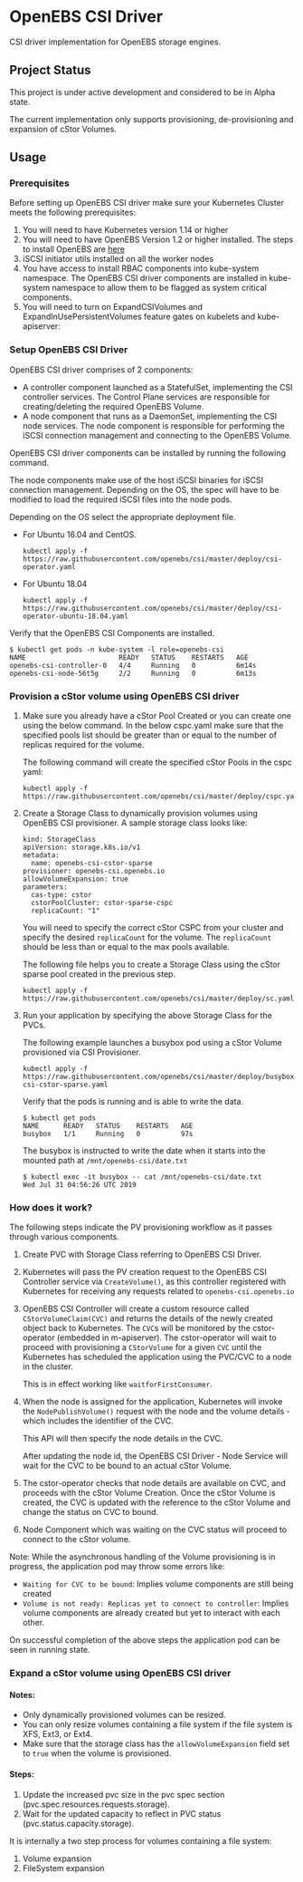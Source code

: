 # OpenEBS CSI Driver

CSI driver implementation for OpenEBS storage engines. 

## Project Status

This project is under active development and considered to be in Alpha state.

The current implementation only supports provisioning, de-provisioning and expansion of cStor Volumes. 

## Usage

### Prerequisites

Before setting up OpenEBS CSI driver make sure your Kubernetes Cluster 
meets the following prerequisites:

1. You will need to have Kubernetes version 1.14 or higher
2. You will need to have OpenEBS Version 1.2 or higher installed. 
   The steps to install OpenEBS are [here](https://docs.openebs.io/docs/next/quickstart.html)
3. iSCSI initiator utils installed on all the worker nodes
4. You have access to install RBAC components into kube-system namespace.
   The OpenEBS CSI driver components are installed in kube-system 
   namespace to allow them to be flagged as system critical components.
5. You will need to turn on  ExpandCSIVolumes and ExpandInUsePersistentVolumes feature gates on  kubelets and kube-apiserver:

### Setup OpenEBS CSI Driver

OpenEBS CSI driver comprises of 2 components:
- A controller component launched as a StatefulSet, 
  implementing the CSI controller services. The Control Plane
  services are responsible for creating/deleting the required 
  OpenEBS Volume.
- A node component that runs as a DaemonSet, 
  implementing the CSI node services. The node component is 
  responsible for performing the iSCSI connection management and
  connecting to the OpenEBS Volume.

OpenEBS CSI driver components can be installed by running the 
following command. 

The node components make use of the host iSCSI binaries for iSCSI 
connection management. Depending on the OS, the spec will have to 
be modified to load the required iSCSI files into the node pods. 

Depending on the OS select the appropriate deployment file.

- For Ubuntu 16.04 and CentOS.
  ```
  kubectl apply -f https://raw.githubusercontent.com/openebs/csi/master/deploy/csi-operator.yaml
  ```

- For Ubuntu 18.04 
  ```
  kubectl apply -f https://raw.githubusercontent.com/openebs/csi/master/deploy/csi-operator-ubuntu-18.04.yaml
  ```

Verify that the OpenEBS CSI Components are installed. 

```
$ kubectl get pods -n kube-system -l role=openebs-csi
NAME                       READY   STATUS    RESTARTS   AGE
openebs-csi-controller-0   4/4     Running   0          6m14s
openebs-csi-node-56t5g     2/2     Running   0          6m13s

```

### Provision a cStor volume using OpenEBS CSI driver

1. Make sure you already have a cStor Pool Created or you can 
   create one using the below command. In the below cspc.yaml make sure 
   that the specified pools list should be greater than or equal to
   the number of replicas required for the volume.

   The following command will create the specified cStor Pools in the cspc yaml:

   ```
   kubectl apply -f https://raw.githubusercontent.com/openebs/csi/master/deploy/cspc.yaml
   ```

2. Create a Storage Class to dynamically provision volumes 
   using OpenEBS CSI provisioner. A sample storage class looks like:
   ```
   kind: StorageClass
   apiVersion: storage.k8s.io/v1
   metadata:
     name: openebs-csi-cstor-sparse
   provisioner: openebs-csi.openebs.io
   allowVolumeExpansion: true
   parameters:
     cas-type: cstor
     cstorPoolCluster: cstor-sparse-cspc
     replicaCount: "1"
   ```
   You will need to specify the correct cStor CSPC from your cluster 
   and specify the desired `replicaCount` for the volume. The `replicaCount`
   should be less than or equal to the max pools available.  

   The following file helps you to create a Storage Class
   using the cStor sparse pool created in the previous step. 
   ```
   kubectl apply -f https://raw.githubusercontent.com/openebs/csi/master/deploy/sc.yaml
   ```

3. Run your application by specifying the above Storage Class for 
   the PVCs. 

   The following example launches a busybox pod using a cStor Volume 
   provisioned via CSI Provisioner. 
   ```
   kubectl apply -f https://raw.githubusercontent.com/openebs/csi/master/deploy/busybox-csi-cstor-sparse.yaml
   ```

   Verify that the pods is running and is able to write the data. 
   ```
   $ kubectl get pods
   NAME      READY   STATUS    RESTARTS   AGE
   busybox   1/1     Running   0          97s
   ```

   The busybox is instructed to write the date when it starts into the 
   mounted path at `/mnt/openebs-csi/date.txt`

   ```
   $ kubectl exec -it busybox -- cat /mnt/openebs-csi/date.txt
   Wed Jul 31 04:56:26 UTC 2019
   ```
   

### How does it work?

The following steps indicate the PV provisioning workflow as it passes
through various components. 

1. Create PVC with Storage Class referring to OpenEBS CSI Driver.

2. Kubernetes will pass the PV creation request to the OpenEBS
   CSI Controller service via `CreateVolume()`, as this controller
   registered with Kubernetes for receiving any requests related to
   `openebs-csi.openebs.io`  

3. OpenEBS CSI Controller will create a custom resource called 
   `CStorVolumeClaim(CVC)` and returns the details of the newly 
   created object back to Kubernetes. The `CVC`s will be
   monitored by the cstor-operator (embedded in m-apiserver). The
   cstor-operator will wait to proceed with provisioning a `CStorVolume`
   for a given `CVC` until the Kubernetes has scheduled the application 
   using the PVC/CVC to a node in the cluster. 

   This is in effect working like `waitforFirstConsumer`.

4. When the node is assigned for the application, Kubernetes will 
   invoke the `NodePublishVolume()` request with the node and the 
   volume details - which includes the identifier of the CVC. 

   This API will then specify the node details in the CVC. 

   After updating the node id, the OpenEBS CSI Driver - Node
   Service will wait for the CVC to be bound to an actual cStor Volume.

5. The cstor-operator checks that node details are available on CVC, 
   and proceeds with the cStor Volume Creation. Once the cStor Volume 
   is created, the CVC is updated with the reference to the cStor Volume
   and change the status on CVC to bound.

6. Node Component which was waiting on the CVC status will proceed
   to connect to the cStor volume. 


Note: While the asynchronous handling of the Volume provisioning is 
in progress, the application pod may throw some errors like:

- `Waiting for CVC to be bound`: Implies volume components are still being created
- `Volume is not ready: Replicas yet to connect to controller`: 
   Implies volume components are already created but yet to interact with each other.

On successful completion of the above steps the application pod can 
be seen in running state.

### Expand a cStor volume using OpenEBS CSI driver

#### Notes:
- Only dynamically provisioned volumes can be resized.
- You can only resize volumes containing a file system if the file system is XFS, Ext3, or Ext4.
- Make sure that the storage class has the `allowVolumeExpansion` field set to `true` when the volume is provisioned.

#### Steps:
1. Update the increased pvc size in the pvc spec section (pvc.spec.resources.requests.storage).
2. Wait for the updated capacity to reflect in PVC status (pvc.status.capacity.storage).

It is internally a two step process for volumes containing a file system:
1. Volume expansion
2. FileSystem expansion
